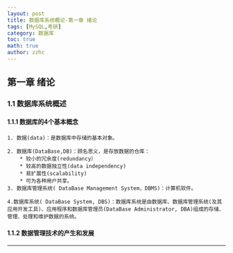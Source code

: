 ```yaml
---
layout: post
title: 数据库系统概论-第一章 绪论 
tags: [MySQL,考研]
category: 数据库
toc: true
math: true
author: zzhc
---
```


## **第一章 绪论**


### 1.1 数据库系统概述

#### 1.1.1 数据库的4个基本概念
	1. 数据(data)：是数据库中存储的基本对象。
	
	2. 数据库(DataBase,DB)：顾名思义，是存放数据的仓库：
		* 较小的冗余度(redundancy）
		* 较高的数据独立性(data independency)
		* 易扩展性(scalability)
		* 可为各种用户共享。
	3. 数据库管理系统( DataBase Management System，DBMS)：计算机软件。
	
	4.数据库系统( DataBase System, DBS)：数据库系统是由数据库、数据库管理系统(及其应用开发工具)、应用程序和数据库管理员(DataBase Administrator, DBA)组成的存储、管理、处理和维护数据的系统。

#### 1.1.2 数据管理技术的产生和发展









***

<br>
<br>
